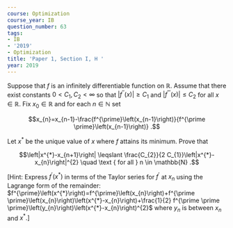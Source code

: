 ```yaml
---
course: Optimization
course_year: IB
question_number: 63
tags:
- IB
- '2019'
- Optimization
title: 'Paper 1, Section I, H '
year: 2019
---
```




Suppose that $f$ is an infinitely differentiable function on $\mathbb{R}$. Assume that there exist constants $0<C_{1}, C_{2}<\infty$ so that $\left|f^{\prime \prime}(x)\right| \geqslant C_{1}$ and $\left|f^{\prime \prime \prime}(x)\right| \leqslant C_{2}$ for all $x \in \mathbb{R}$. Fix $x_{0} \in \mathbb{R}$ and for each $n \in \mathbb{N}$ set

$$x_{n}=x_{n-1}-\frac{f^{\prime}\left(x_{n-1}\right)}{f^{\prime \prime}\left(x_{n-1}\right)} .$$

Let $x^{*}$ be the unique value of $x$ where $f$ attains its minimum. Prove that

$$\left|x^{*}-x_{n+1}\right| \leqslant \frac{C_{2}}{2 C_{1}}\left|x^{*}-x_{n}\right|^{2} \quad \text { for all } n \in \mathbb{N} .$$

[Hint: Express $f^{\prime}\left(x^{*}\right)$ in terms of the Taylor series for $f^{\prime}$ at $x_{n}$ using the Lagrange form of the remainder: $f^{\prime}\left(x^{*}\right)=f^{\prime}\left(x_{n}\right)+f^{\prime \prime}\left(x_{n}\right)\left(x^{*}-x_{n}\right)+\frac{1}{2} f^{\prime \prime \prime}\left(y_{n}\right)\left(x^{*}-x_{n}\right)^{2}$ where $y_{n}$ is between $x_{n}$ and $\left.x^{*} .\right]$